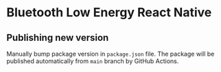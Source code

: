 # Bluetooth Low Energy React Native

## Publishing new version

Manually bump package version in `package.json` file.
The package will be published automatically from `main` branch by GitHub Actions.
